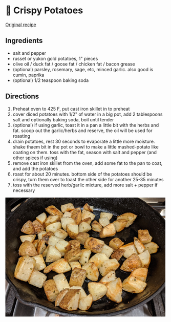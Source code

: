# 🥔 Crispy Potatoes

[Original
recipe](https://www.seriouseats.com/recipes/2016/12/the-best-roast-potatoes-ever-recipe.html)

## Ingredients

- salt and pepper
- russet or yukon gold potatoes, 1" pieces
- olive oil / duck fat / goose fat / chicken fat / bacon grease
- (optional) parsley, rosemary, sage, etc, minced garlic. also good is cumin,
  paprika
- (optional) 1/2 teaspoon baking soda

## Directions

1. Preheat oven to 425 F, put cast iron skillet in to preheat
2. cover diced potatoes with 1/2" of water in a big pot, add 2 tablespoons salt
   and optionally baking soda, boil until tender
3. (optional) if using garlic, toast it in a pan a little bit with the herbs and
   fat. scoop out the garlic/herbs and reserve, the oil will be used for
   roasting
4. drain potatoes, rest 30 seconds to evaporate a little more moisture. shake
   thaem bit in the pot or bowl to make a little mashed-potato like coating on
   them. toss with the fat, season with salt and pepper (and other spices if
   using)
5. remove cast iron skillet from the oven, add some fat to the pan to coat, and
   add the potatoes
6. roast for about 20 minutes. bottom side of the potatoes should be crispy,
   turn them over to toast the other side for another 25-35 minutes
7. toss with the reserved herb/garlic mixture, add more salt + pepper if
   necessary

![crispy potatoes](../pics/crispy-potatoes.jpg)

